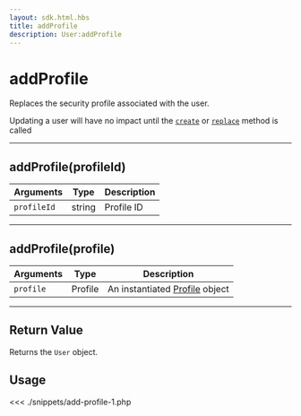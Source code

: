 ```yaml
---
layout: sdk.html.hbs
title: addProfile
description: User:addProfile
---
```


# addProfile

Replaces the security profile associated with the user.

<div class="alert alert-info">
Updating a user will have no impact until the <a href="/sdk/php/3/user/create"><code>create</code></a> or <a href="/sdk/php/3/user/replace"><code>replace</code></a> method is called
</div>

---

## addProfile(profileId)

| Arguments   | Type   | Description |
| ----------- | ------ | ----------- |
| `profileId` | string | Profile ID  |

---

## addProfile(profile)

| Arguments | Type    | Description                                          |
| --------- | ------- | ---------------------------------------------------- |
| `profile` | Profile | An instantiated [Profile](/sdk/php/3/profile) object |

---

## Return Value

Returns the `User` object.

## Usage

<<< ./snippets/add-profile-1.php
